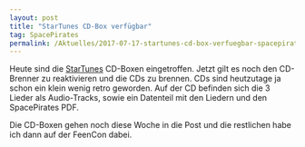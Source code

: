 ```yaml
---
layout: post
title: "StarTunes CD-Box verfügbar"
tag: SpacePirates
permalink: /Aktuelles/2017-07-17-startunes-cd-box-verfuegbar-spacepirates
---
```




Heute sind die [StarTunes](https://spacepirates.jcgames.de/Publikationen/) CD-Boxen eingetroffen. Jetzt gilt es noch den CD-Brenner zu reaktivieren und die CDs zu brennen. CDs sind heutzutage ja schon ein klein wenig retro geworden. Auf der CD befinden sich die 3 Lieder als Audio-Tracks, sowie ein Datenteil mit den Liedern und den SpacePirates PDF.

Die CD-Boxen gehen noch diese Woche in die Post und die restlichen habe ich dann auf der FeenCon dabei.
